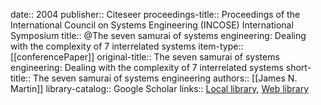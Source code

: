 date:: 2004
publisher:: Citeseer
proceedings-title:: Proceedings of the International Council on Systems Engineering (INCOSE) International Symposium
title:: @The seven samurai of systems engineering: Dealing with the complexity of 7 interrelated systems
item-type:: [[conferencePaper]]
original-title:: The seven samurai of systems engineering: Dealing with the complexity of 7 interrelated systems
short-title:: The seven samurai of systems engineering
authors:: [[James N. Martin]]
library-catalog:: Google Scholar
links:: [Local library](zotero://select/library/items/855BGL9P), [Web library](https://www.zotero.org/users/6520516/items/855BGL9P)
